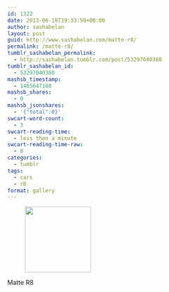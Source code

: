 ```yaml
---
id: 1322
date: 2013-06-18T19:33:59+00:00
author: sashabelan
layout: post
guid: http://www.sashabelan.com/matte-r8/
permalink: /matte-r8/
tumblr_sashabelan_permalink:
  - http://sashabelan.tumblr.com/post/53297040380
tumblr_sashabelan_id:
  - 53297040380
mashsb_timestamp:
  - 1465647168
mashsb_shares:
  - 0
mashsb_jsonshares:
  - '{"total":0}'
swcart-word-count:
  - 3
swcart-reading-time:
  - less then a minute
swcart-reading-time-raw:
  - 0
categories:
  - tumblr
tags:
  - cars
  - r8
format: gallery
---
```

<div id='gallery-481' class='gallery galleryid-1322 gallery-columns-3 gallery-size-thumbnail'>
  <figure class='gallery-item'> 
  
  <div class='gallery-icon portrait'>
    <a href='http://www.sashabelan.ru/matte-r8/attachment/1323/'><img width="150" height="150" src="http://www.sashabelan.ru/wp-content/uploads/2013/06/tumblr_molt0nAIw11qarj97o1_500-150x150.jpg" class="attachment-thumbnail size-thumbnail" alt="" /></a>
  </div></figure>
</div>

Matte R8